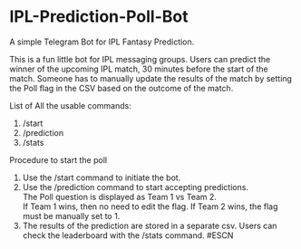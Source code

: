# IPL-Prediction-Poll-Bot
A simple Telegram Bot for IPL Fantasy Prediction. 

This is a fun little bot for IPL messaging groups. Users can predict the winner of the upcoming IPL match, 30 minutes before the start of the match. 
Someone has to manually update the results of the match by setting the Poll flag in the CSV based on the outcome of the match.  

List of All the usable commands:
1. /start
2. /prediction
3. /stats

Procedure to start the poll
1. Use the /start command to initiate the bot. 
2. Use the /prediction command to start accepting predictions.  
The Poll question is displayed as Team 1 vs Team 2.  
If Team 1 wins, then no need to edit the flag. If Team 2 wins, the flag must be manually set to 1. 
3. The results of the prediction are stored in a separate csv. Users can check the leaderboard with the /stats command.
#ESCN
